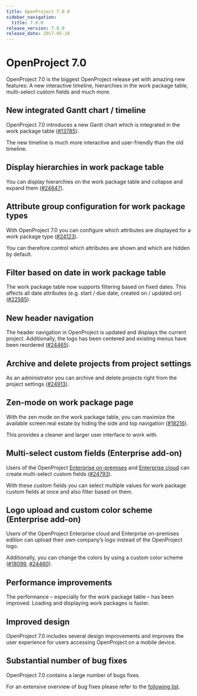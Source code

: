 ```yaml
---
title: OpenProject 7.0.0
sidebar_navigation:
  title: 7.0.0
release_version: 7.0.0
release_date: 2017-05-18
---
```



# OpenProject 7.0

OpenProject 7.0 is the biggest OpenProject release yet with amazing new
features: A new interactive timeline, hierarchies in the work package
table, multi-select custom fields and much more.

## New integrated Gantt chart / timeline

OpenProject 7.0 introduces a new Gantt chart which is integrated in the
work package table ([#13785](https://community.openproject.org/wp/13785)).

The new timeline is much more interactive and user-friendly than the old
timeline.



## Display hierarchies in work package table

You can display hierarchies on the work package table and collapse and
expand them
([#24647](https://community.openproject.org/wp/24647)).



## Attribute group configuration for work package types

With OpenProject 7.0 you can configure which attributes
are displayed for a work package type
([#24123](https://community.openproject.org/wp/24123)).

You can therefore control which attributes are shown and which are
hidden by default.



## Filter based on date in work package table

The work package table now supports filtering based on fixed dates. This
affects all date attributes (e.g. start / due date, created on / updated
on)
([#22585](https://community.openproject.org/projects/telekom/work_packages/22585)).



## New header navigation

The header navigation in OpenProject is updated and displays the current
project. Additionally, the logo has been centered and existing menus
have been reordered
([#24465](https://community.openproject.org/projects/design/work_packages/24465)).



## Archive and delete projects from project settings

As an administrator you can archive and delete projects right from the
project settings
([#24913](https://community.openproject.org/wp/24913)).



## Zen-mode on work package page

With the zen mode on the work package table, you can maximize the
available screen real estate by hiding the side and top navigation
([#18216](https://community.openproject.org/wp/18216)).

This provides a cleaner and larger user interface to work with.



## Multi-select custom fields (Enterprise add-on)

Users of the OpenProject [Enterprise on-premises](https://www.openproject.org/enterprise-edition/)
and [Enterprise cloud](https://www.openproject.org/enterprise-edition/#hosting-options) can create multi-select
custom fields
([#24793](https://community.openproject.org/wp/24793)).

With these custom fields you can select multiple values for work package
custom fields at once and also filter based on them.



## Logo upload and custom color scheme (Enterprise add-on)

Users of the OpenProject Enterprise cloud and Enterprise on-premises edition can upload
their own company’s logo instead of the OpenProject logo.

Additionally, you can change the colors by using a custom color scheme
([#18099](https://community.openproject.org/projects/gmbh/work_packages/18099),
[#24460](https://community.openproject.org/projects/gmbh/work_packages/24460)).



## Performance improvements

The performance – especially for the work package table – has been improved. Loading and displaying work packages is faster.

## Improved design

OpenProject 7.0 includes several design improvements and improves the
user experience for users accessing OpenProject on a mobile device.

## Substantial number of bug fixes

OpenProject 7.0 contains a large number of bugs fixes.

For an extensive overview of bug fixes please refer to the [following
list](https://community.openproject.org/projects/openproject/work_packages?query_props=%7B%22c%22:%5B%22id%22,%22subject%22,%22type%22,%22status%22,%22assignee%22%5D,%22p%22:%22openproject%22,%22t%22:%22parent:desc%22,%22f%22:%5B%7B%22n%22:%22version%22,%22o%22:%22%253D%22,%22t%22:%22list_optional%22,%22v%22:%22750%22%7D,%7B%22n%22:%22type%22,%22o%22:%22%253D%22,%22t%22:%22list_model%22,%22v%22:%221%22%7D,%7B%22n%22:%22subprojectId%22,%22o%22:%22*%22,%22t%22:%22list_subprojects%22,%22v%22:%5B%5D%7D%5D,%22pa%22:1,%22pp%22:20%7D).

